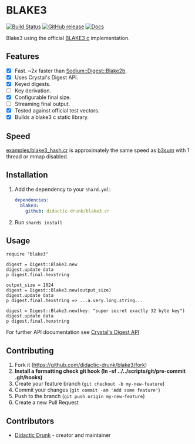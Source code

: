 # BLAKE3
[![Build Status](https://github.com/didactic-drunk/blake3.cr/actions/workflows/crystal.yml/badge.svg)](https://github.com/didactic-drunk/blake3.cr/actions/workflows/crystal.yml)
[![GitHub release](https://img.shields.io/github/release/didactic-drunk/blake3.cr.svg)](https://github.com/didactic-drunk/blake3.cr/releases)
[![Docs](https://img.shields.io/badge/docs-available-brightgreen.svg)](https://didactic-drunk.github.io/blake3.cr/master)

Blake3 using the official [BLAKE3 c](https://github.com/BLAKE3-team/BLAKE3/tree/master/c) implementation.

## Features
- [x] Fast.  ~2x faster than [Sodium::Digest::Blake2b](https://github.com/didactic-drunk/sodium.cr#blake2b).
- [x] Uses Crystal's Digest API.
- [x] Keyed digests.
- [ ] Key derivation.
- [x] Configurable final size.
- [ ] Streaming final output.
- [x] Tested against official test vectors.
- [x] Builds a blake3 c static library.

## Speed

[examples/blake3_hash.cr](https://github.com/didactic-drunk/blake3.cr/blob/master/examples/blake3_hash.cr) 
is approximately the same speed as [b3sum](https://github.com/BLAKE3-team/BLAKE3#the-b3sum-utility) with 1 thread or mmap disabled.

## Installation

1. Add the dependency to your `shard.yml`:

   ```yaml
   dependencies:
     blake3:
       github: didactic-drunk/blake3.cr
   ```

2. Run `shards install`

## Usage

```crystal
require "blake3"
```

```crystal
digest = Digest::Blake3.new
digest.update data
p digest.final.hexstring
```

```crystal
output_size = 1024
digest = Digest::Blake3.new(output_size)
digest.update data
p digest.final.hexstring => ...a.very.long.string...
```
   
```crystal
digest = Digest::Blake3.new(key: "super secret exactly 32 byte key")
digest.update data
p digest.final.hexstring
```

For further API documentation see [Crystal's Digest API](https://crystal-lang.org/api/0.36.1/Digest.html)

## Contributing

1. Fork it (<https://github.com/didactic-drunk/blake3/fork>)
2. **Install a formatting check git hook (ln -sf ../../scripts/git/pre-commit .git/hooks)**
3. Create your feature branch (`git checkout -b my-new-feature`)
4. Commit your changes (`git commit -am 'Add some feature'`)
5. Push to the branch (`git push origin my-new-feature`)
6. Create a new Pull Request

## Contributors

- [Didactic Drunk](https://github.com/didactic-drunk) - creator and maintainer
